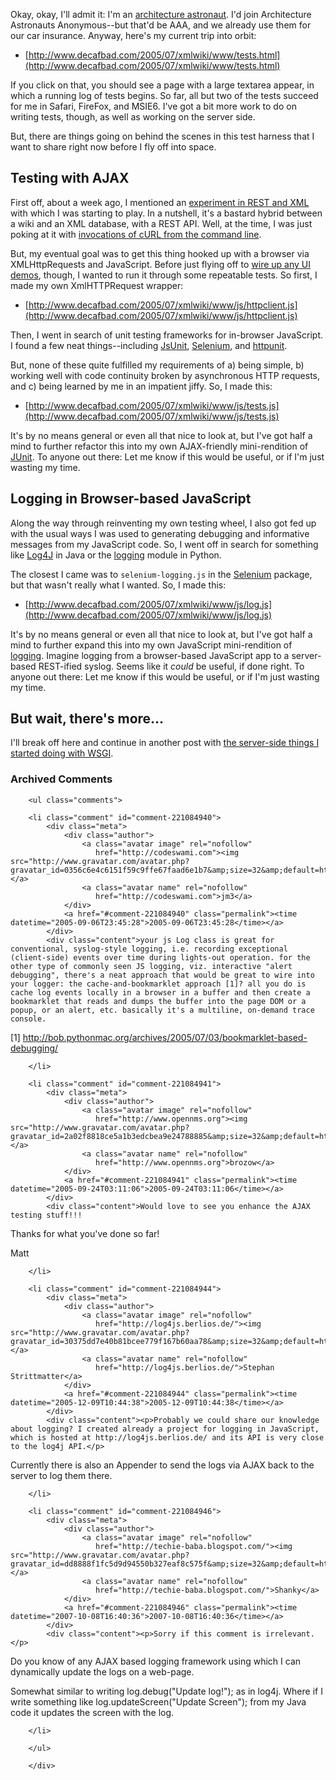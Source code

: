 Okay, okay, I'll admit it: I'm an [architecture astronaut][aa].  I'd join Architecture Astronauts Anonymous--but that'd be AAA, and we already use them for our car insurance. Anyway, here's my current trip into orbit:

[aa]: http://www.joelonsoftware.com/articles/fog0000000018.html

* [http://www.decafbad.com/2005/07/xmlwiki/www/tests.html](http://www.decafbad.com/2005/07/xmlwiki/www/tests.html)

If you click on that, you should see a page with a large textarea appear, in which a running log of tests begins.  So far, all but two of the tests succeed for me in Safari, FireFox, and MSIE6.  I've got a bit more work to do on writing tests, though, as well as working on the server side.

But, there are things going on behind the scenes in this test harness that I want to share right now before I fly off into space.

## Testing with AJAX

First off, about a week ago, I mentioned an [experiment in REST and XML][exp] with which I was starting to play.  In a nutshell, it's a bastard hybrid between a wiki and an XML database, with a REST API.  Well, at the time, I was just poking at it with [invocations of cURL from the command line][curl].  

But, my eventual goal was to get this thing hooked up with a browser via XMLHttpRequests and JavaScript.  Before just flying off to [wire up any UI demos][outliner], though, I wanted to run it through some repeatable tests.  So first, I made my own XmlHTTPRequest wrapper:

* [http://www.decafbad.com/2005/07/xmlwiki/www/js/httpclient.js](http://www.decafbad.com/2005/07/xmlwiki/www/js/httpclient.js)

Then, I went in search of unit testing frameworks for in-browser JavaScript.  I found a few neat things--including [JsUnit](http://www.edwardh.com/jsunit/), [Selenium][selenium], and [httpunit](http://httpunit.sourceforge.net/).

But, none of these quite fulfilled my requirements of a) being simple, b) working well with code continuity broken by asynchronous HTTP requests, and c) being learned by me in an impatient jiffy.  So, I made this:

* [http://www.decafbad.com/2005/07/xmlwiki/www/js/tests.js](http://www.decafbad.com/2005/07/xmlwiki/www/js/tests.js)

It's by no means general or even all that nice to look at, but I've got half a mind to further refactor this into my own AJAX-friendly mini-rendition of [JUnit][junit].  To anyone out there: Let me know if this would be useful, or if I'm just wasting my time.

[junit]: http://www.junit.org/index.htm
[outliner]: http://www.decafbad.com/blog/2005/07/12/xoxo_outliner_experiment
[curl]: http://www.decafbad.com/2005/07/xmlwiki/doc/log.txt
[exp]: http://www.decafbad.com/blog/2005/07/12/an_experiment_in_rest_and_xml
[selenium]: http://selenium.thoughtworks.com/index.html

## Logging in Browser-based JavaScript

Along the way through reinventing my own testing wheel, I also got fed up with the usual ways I was used to generating debugging and informative messages from my JavaScript code.  So, I went off in search for something like [Log4J][log4j] in Java or the [logging][logging] module in Python.

The closest I came was to `selenium-logging.js` in the [Selenium][selenium] package, but that wasn't really what I wanted.  So, I made this:

* [http://www.decafbad.com/2005/07/xmlwiki/www/js/log.js](http://www.decafbad.com/2005/07/xmlwiki/www/js/log.js)

It's by no means general or even all that nice to look at, but I've got half a mind to further expand this into my own JavaScript mini-rendition of [logging][logging].  Imagine logging from a browser-based JavaScript app to a server-based REST-ified syslog.  Seems like it *could* be useful, if done right.  To anyone out there: Let me know if this would be useful, or if I'm just wasting my time.

[log4j]: http://logging.apache.org/log4j/docs/
[logging]: http://www.python.org/doc/current/lib/module-logging.html

## But wait, there's more...

I'll break off here and continue in another post with [the server-side things I started doing with WSGI][next].

[next]: http://www.decafbad.com/blog/2005/07/18/discovering_wsgi_and_xslt_as_middleware

<div id="comments" class="comments archived-comments">
            <h3>Archived Comments</h3>
            
        <ul class="comments">
            
        <li class="comment" id="comment-221084940">
            <div class="meta">
                <div class="author">
                    <a class="avatar image" rel="nofollow" 
                       href="http://codeswami.com"><img src="http://www.gravatar.com/avatar.php?gravatar_id=0356c6e4c6151f59c9ffe67faad6e1b7&amp;size=32&amp;default=http://mediacdn.disqus.com/1320279820/images/noavatar32.png"/></a>
                    <a class="avatar name" rel="nofollow" 
                       href="http://codeswami.com">jm3</a>
                </div>
                <a href="#comment-221084940" class="permalink"><time datetime="2005-09-06T23:45:28">2005-09-06T23:45:28</time></a>
            </div>
            <div class="content">your js Log class is great for conventional, syslog-style logging, i.e. recording exceptional (client-side) events over time during lights-out operation. for the other type of commonly seen JS logging, viz. interactive "alert debugging", there's a neat approach that would be great to wire into your logger: the cache-and-bookmarklet approach [1]? all you do is cache log events locally in a browser in a buffer and then create a bookmarklet that reads and dumps the buffer into the page DOM or a popup, or an alert, etc. basically it's a multiline, on-demand trace console.

[1] http://bob.pythonmac.org/archives/2005/07/03/bookmarklet-based-debugging/</div>
            
        </li>
    
        <li class="comment" id="comment-221084941">
            <div class="meta">
                <div class="author">
                    <a class="avatar image" rel="nofollow" 
                       href="http://www.opennms.org"><img src="http://www.gravatar.com/avatar.php?gravatar_id=2a02f8818ce5a1b3edcbea9e24788885&amp;size=32&amp;default=http://mediacdn.disqus.com/1320279820/images/noavatar32.png"/></a>
                    <a class="avatar name" rel="nofollow" 
                       href="http://www.opennms.org">brozow</a>
                </div>
                <a href="#comment-221084941" class="permalink"><time datetime="2005-09-24T03:11:06">2005-09-24T03:11:06</time></a>
            </div>
            <div class="content">Would love to see you enhance the AJAX testing stuff!!!

Thanks for what you've done so far!

Matt</div>
            
        </li>
    
        <li class="comment" id="comment-221084944">
            <div class="meta">
                <div class="author">
                    <a class="avatar image" rel="nofollow" 
                       href="http://log4js.berlios.de/"><img src="http://www.gravatar.com/avatar.php?gravatar_id=30375dd7e40b81bcee779f167b60aa78&amp;size=32&amp;default=http://mediacdn.disqus.com/1320279820/images/noavatar32.png"/></a>
                    <a class="avatar name" rel="nofollow" 
                       href="http://log4js.berlios.de/">Stephan Strittmatter</a>
                </div>
                <a href="#comment-221084944" class="permalink"><time datetime="2005-12-09T10:44:38">2005-12-09T10:44:38</time></a>
            </div>
            <div class="content"><p>Probably we could share our knowledge about logging? I created already a project for logging in JavaScript, which is hosted at http://log4js.berlios.de/ and its API is very close to the log4j API.</p>

<p>Currently there is also an Appender to send the logs via AJAX back to the server to log them there.</p></div>
            
        </li>
    
        <li class="comment" id="comment-221084946">
            <div class="meta">
                <div class="author">
                    <a class="avatar image" rel="nofollow" 
                       href="http://techie-baba.blogspot.com/"><img src="http://www.gravatar.com/avatar.php?gravatar_id=dd8888f1fc5d9d94550b327eaf8c575f&amp;size=32&amp;default=http://mediacdn.disqus.com/1320279820/images/noavatar32.png"/></a>
                    <a class="avatar name" rel="nofollow" 
                       href="http://techie-baba.blogspot.com/">Shanky</a>
                </div>
                <a href="#comment-221084946" class="permalink"><time datetime="2007-10-08T16:40:36">2007-10-08T16:40:36</time></a>
            </div>
            <div class="content"><p>Sorry if this comment is irrelevant.</p>

<p>Do you know of any AJAX based logging framework using which I can dynamically update the logs on a web-page. </p>

<p>Somewhat similar to writing log.debug("Update log!"); as in log4j. Where if I write something like log.updateScreen("Update Screen"); from my Java code it updates the screen with the log.</p></div>
            
        </li>
    
        </ul>
    
        </div>
    